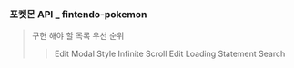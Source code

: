 ### 포켓몬 API _ fintendo-pokemon

> 구현 해야 할 목록 우선 순위
>> Edit Modal Style 
>> Infinite Scroll
>> Edit Loading Statement
>> Search